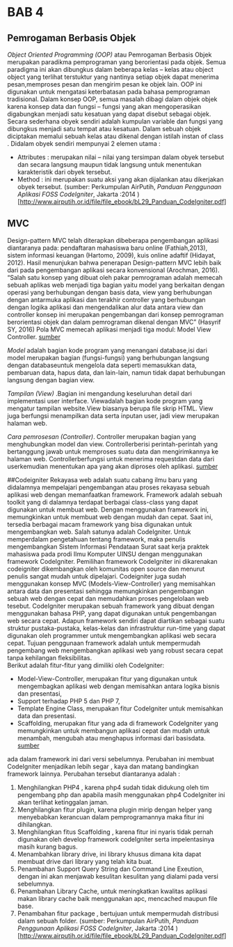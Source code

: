 # BAB 4

## Pemrogaman Berbasis Objek
_Object Oriented Programming (OOP)_ atau Pemrogaman Berbasis  Objek merupakan paradikma pemprograman yang berorientasi pada objek. Semua paradigma ini akan dibungkus dalam beberapa kelas – kelas atau object object yang terlihat terstuktur yang nantinya setiap objek dapat menerima pesan,memproses pesan dan mengirim pesan ke objek lain. OOP ini digunakan untuk mengatasi keterbatasan pada bahasa pemprograman tradisional. Dalam konsep OOP, semua masalah dibagi dalam objek objek karena konsep data dan fungsi – fungsi yang akan mengoperasikan digabungkan menjadi satu kesatuan yang dapat disebut sebagai objek.
Secara sederhana obyek sendiri adalah kumpulan variable dan fungsi yang dibungkus menjadi satu tempat atau kesatuan. Dalam sebuah objek diciptakan memalui sebuah kelas atau dikenal dengan istilah instan of class . Didalam obyek sendiri mempunyai 2 elemen utama :
* Attributes : merupakan nilai – nilai yang tersimpan dalam obyek tersebut dan secara langsung maupun tidak langsung untuk menentukan karakteristik dari obyek tersebut.
* Method : ini merupakan suatu aksi yang akan dijalankan atau dikerjakan obyek tersebut.
(sumber: Perkumpulan AirPutih, _Panduan Penggunaan Aplikasi FOSS CodeIgniter_, Jakarta :2014 )[http://www.airputih.or.id/file/file_ebook/bL29_Panduan_CodeIgniter.pdf]

## MVC
Design-pattern MVC telah diterapkan dibeberapa pengembangan aplikasi diantaranya pada: pendaftaran mahasiswa baru online (Fathiah,2013), sistem informasi keuangan (Hartomo, 2009), kuis online adaftif (Hidayat, 2012). Hasil menunjukan bahwa penerapan Design-pattern MVC lebih baik dari pada pengembangan aplikasi secara konvensional (Arochman, 2016). “Salah satu konsep yang dibuat oleh pakar pemrograman adalah memecah sebuah aplikas web menjadi tiga bagian yaitu model yang berkaitan dengan operasi yang berhubungan dengan basis data, view yang berhubungan dengan antarmuka aplikasi dan terakhir controller yang berhubungan dengan logika aplikasi dan mengendalikan alur data antara view dan controller konsep ini merupakan pengembangan dari konsep pemrograman berorientasi objek dan dalam pemrograman dikenal dengan MVC” (Hasyrif SY, 2016) Pola MVC memecah aplikasi menjadi tiga modul: Model View Controller.
[sumber](http://jurnal.uinsu.ac.id/index.php/jistech/article/download/3908/1928)

_Model_ adalah   bagian   kode   program   yang menangani database,isi dari model merupakan bagian (fungsi-fungsi)     yang     berhubungan langsung   dengan databaseuntuk   mengelola data seperti memasukkan data, pembaruan data, hapus  data,  dan  lain-lain,  namun  tidak  dapat berhubungan langsung dengan bagian view.

_Tampilan (View)_ .Bagian   ini    mengandung keseluruhan    detail    dari    implementasi user interface.  Viewadalah  bagian  kode  program yang mengatur tampilan website.View biasanya berupa file  skrip  HTML. View juga  berfungsi menampilkan data  serta  inputan user, jadi view merupakan halaman web.

_Cara pemrosesan (Controller)_. Controller merupakan bagian yang menghubungkan model dan view.  Controllerberisi  perintah-perintah yang   bertanggung  jawab    untuk  memproses suatu  data  dan  mengirimkannya  ke  halaman web.   Controllerberfungsi   untuk   menerima requestdan     data     dari userkemudian menentukan   apa   yang   akan   diproses   oleh aplikasi.
[sumber](https://ejournal.bsi.ac.id/ejurnal/index.php/paradigma/article/view/5092/pdf)

##Codeigniter
Rekayasa web adalah suatu cabang ilmu baru yang didalamnya mempelajari pengembangan atau proses rekayasa sebuah aplikasi web dengan memanfaatkan framework. Framework adalah sebuah toolkit yang di dalamnya terdapat berbagai class-class yang dapat digunakan untuk membuat web. Dengan menggunakan framework ini, memungkinkan untuk membuat web dengan mudah dan cepat. Saat ini, tersedia berbagai macam framework yang bisa digunakan untuk mengembangkan web. Salah satunya adalah CodeIgniter. Untuk memperdalam pengetahuan tentang framework, maka penulis
mengembangkan Sistem Informasi Pendataan Surat saat kerja praktek mahasiswa pada prodi Ilmu Komputer UINSU dengan menggunakan framework CodeIgniter. Pemilihan framework CodeIgniter ini dikarenakan codeigniter dikembangkan oleh komunitas open source dan menurut penulis sangat mudah untuk dipelajari. Codeigniter juga sudah menggunakan konsep MVC (Models-View-Controller) yang memisahkan antara data dan presentasi sehingga memungkinkan pengembangan sebuah web dengan cepat dan memudahkan proses pengelolaan web tesebut. CodeIgniter merupakan sebuah framework yang
dibuat dengan menggunakan bahasa PHP, yang dapat digunakan untuk pengembangan web secara cepat. Adapun framework sendiri dapat diartikan sebagai suatu struktur pustaka-pustaka, kelas-kelas dan infrastruktur run-time yang dapat digunakan oleh programmer untuk mengembangkan aplikasi web secara cepat. Tujuan penggunaan framework adalah untuk mempermudah pengembang web mengembangkan aplikasi web yang robust secara cepat tanpa kehilangan fleksibilitas. 	
Berikut adalah fitur-fitur yang dimiliki oleh CodeIgniter:
* Model-View-Controller, merupakan fitur yang digunakan untuk mengembagkan aplikasi web dengan memisahkan antara logika bisnis dan presentasi, 
* Support terhadap PHP 5 dan PHP 7,
* Template Engine Class, merupakan fitur CodeIgniter untuk memisahkan data dan presentasi.
* Scaffolding, merupakan fitur yang ada di framework CodeIgniter yang memungkinkan untuk membangun aplikasi cepat dan mudah untuk menambah, mengubah atau menghapus informasi dari basisdata. 
[sumber](https://media.neliti.com/media/publications/92627-ID-pemanfaatan-framework-codeigniter-dalam.pdf)

ada dalam framework ini dari versi sebelumnya. Perubahan ini membuat CodeIgniter
menjadikan lebih segar , kaya dan matang bandingkan framework lainnya. Perubahan
tersebut diantaranya adalah :
1. Menghilangkan PHP4 , karena php4 sudah tidak didukung oleh tim pengembang php dan apabila masih menggunakan php4 CodeIgniter ini akan terlihat ketinggalan jaman.
2. Menghilangkan fitur plugin, karena plugin mirip dengan helper yang menyebabkan kerancuan dalam pemprogramannya maka fitur ini dihilangkan.
3. Menghilangkan fitus Scaffolding , karena fitur ini nyaris tidak pernah digunakan oleh develop framework codeIgniter serta impelentasinya masih kurang bagus.
4. Menambahkan library drive, ini library khusus dimana kita dapat membuat drive dari library yang telah kita buat.
5. Penambahan Support Query String dan Command Line Exeution, dengan ini akan menjawab kesulitan kesulitan yang dialami pada versi sebelumnya.
6. Penambahan Library Cache, untuk meningkatkan kwalitas aplikasi makan library cache baik menggunakan apc, mencached maupun file base.
7. Penambahan fitur package , bertujuan untuk mempermudah distribusi dalam sebuah folder.
(sumber: Perkumpulan AirPutih, _Panduan Penggunaan Aplikasi FOSS CodeIgniter_, Jakarta :2014 )[http://www.airputih.or.id/file/file_ebook/bL29_Panduan_CodeIgniter.pdf]
